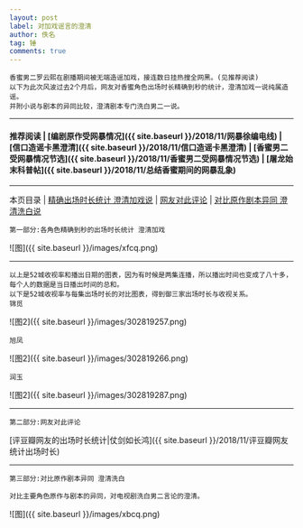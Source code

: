```yaml
---
layout: post
label: 对加戏谣言的澄清
author: 佚名
tag: 锤
comments: true
---
```


    香蜜男二罗云熙在剧播期间被无端造谣加戏，接连数日挂热搜全网黑。(见推荐阅读)
    以下为此次风波过去2个月后，网友对香蜜角色出场时长精确到秒的统计，澄清加戏一说纯属造谣。
    并附小说与剧本的异同比较，澄清剧本专门洗白男二一说。

---

#### 推荐阅读 | [编剧原作受网暴情况]({{ site.baseurl }}/2018/11/网暴徐编电线) | [信口造谣卡黑澄清]({{ site.baseurl }}/2018/11/信口造谣卡黑澄清) | [香蜜男二受网暴情况节选]({{ site.baseurl }}/2018/11/香蜜男二受网暴情况节选) | [屠龙始末科普帖]({{ site.baseurl }}/2018/11/总结香蜜期间的网暴乱象) 

---
本页目录 \| [精确出场时长统计 澄清加戏说](#dxjja) \| [网友对此评论](#dxjjb) \| [对比原作剧本异同 澄清洗白说](#dxjjc) 

<a class="anchor" name="dxjja"></a>
    
    第一部分:各角色精确到秒的出场时长统计 澄清加戏
    
![图]({{ site.baseurl }}/images/xfcq.png) 

---

    以上是52城收视率和播出日期的图表，因为有时候是两集连播，所以播出时间也变成了八十多，每个人的数据是当日播出时间的总和。
    以下是52城收视率与每集出场时长的对比图表，得到御三家出场时长与收视关系。
    锦觅

![图2]({{ site.baseurl }}/images/302819257.png)

    旭凤

![图2]({{ site.baseurl }}/images/302819266.png)

    润玉

![图2]({{ site.baseurl }}/images/302819287.png)


---

<a class="anchor" name="dxjjb"></a>

    第二部分:网友对此评论

[评豆瓣网友的出场时长统计|仗剑如长鸿]({{ site.baseurl }}/2018/11/评豆瓣网友统计出场时长)

---

<a class="anchor" name="dxjjc"></a>

    第三部分:对比原作剧本异同 澄清洗白
    
    对比主要角色原作与剧本的异同，对电视剧洗白男二言论的澄清。
    
![图]({{ site.baseurl }}/images/xbcq.png) 
    
